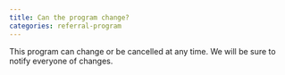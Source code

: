 ```yaml
---
title: Can the program change?
categories: referral-program
---
```

This program can change or be cancelled at any time. We will be sure to notify everyone of changes.
